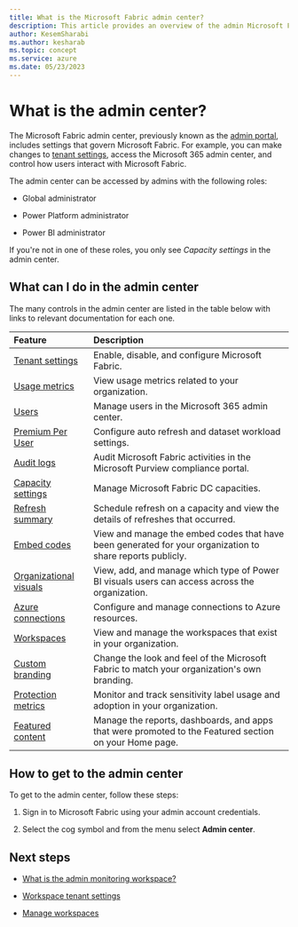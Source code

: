 ```yaml
---
title: What is the Microsoft Fabric admin center?
description: This article provides an overview of the admin Microsoft Fabric admin center.
author: KesemSharabi
ms.author: kesharab
ms.topic: concept
ms.service: azure
ms.date: 05/23/2023
---
```


# What is the admin center?

The Microsoft Fabric admin center, previously known as the [admin portal](/power-bi/admin/service-admin-portal), includes settings that govern Microsoft Fabric. For example, you can make changes to [tenant settings](/power-bi/admin/service-admin-portal-about-tenant-settings), access the Microsoft 365 admin center, and control how users interact with Microsoft Fabric.

The admin center can be accessed by admins with the following roles:

* Global administrator

* Power Platform administrator

* Power BI administrator

If you're not in one of these roles, you only see *Capacity settings* in the admin center.

## What can I do in the admin center

The many controls in the admin center are listed in the table below with links to relevant documentation for each one.

| Feature | Description  |
| :---    | :---         |
| [Tenant settings](/power-bi/admin/service-admin-portal-about-tenant-settings) | Enable, disable, and configure Microsoft Fabric. |
| [Usage metrics](/power-bi/admin/service-admin-portal-usage-metrics) | View usage metrics related to your organization. |
| [Users](/power-bi/admin//power-bi/admin/service-admin-portal-users) | Manage users in the Microsoft 365 admin center. |
| [Premium Per User](/power-bi/admin/service-admin-portal-premium-per-user) | Configure auto refresh and dataset workload settings. |
| [Audit logs](/power-bi/admin/service-admin-portal-audit-logs) | Audit Microsoft Fabric activities in the Microsoft Purview compliance portal. |
| [Capacity settings](/power-bi/admin/service-admin-portal-capacity-settings) | Manage Microsoft Fabric DC capacities. |
| [Refresh summary](/power-bi/admin/service-admin-portal-refresh-summary) | Schedule refresh on a capacity and view the details of refreshes that occurred. |
| [Embed codes](/power-bi/admin/service-admin-portal-embed-codes) | View and manage the embed codes that have been generated for your organization to share reports publicly. |
| [Organizational visuals](/power-bi/admin/organizational-visuals#organizational-visuals) | View, add, and manage which type of Power BI visuals users can access across the organization. |
| [Azure connections](/power-bi/admin/service-admin-portal-azure-connections) | Configure and manage connections to Azure resources. |
| [Workspaces](/power-bi/admin/service-admin-portal-workspaces) | View and manage the workspaces that exist in your organization. |
| [Custom branding](/power-bi/admin/service-admin-portal-custom-branding) |  Change the look and feel of the Microsoft Fabric to match your organization's own branding. |
| [Protection metrics](/power-bi/admin/service-admin-portal-protection-metrics) | Monitor and track sensitivity label usage and adoption in your organization. |
| [Featured content](/power-bi/admin/service-admin-portal-featured-content) |  Manage the reports, dashboards, and apps that were promoted to the Featured section on your Home page. |

## How to get to the admin center

To get to the admin center, follow these steps:

1. Sign in to Microsoft Fabric using your admin account credentials.

2. Select the cog symbol and from the menu select **Admin center**.

## Next steps

* [What is the admin monitoring workspace?](admin-monitoring.md)

* [Workspace tenant settings](admin-portal-workspace.md)

* [Manage workspaces](admin-portal-workspaces.md)
